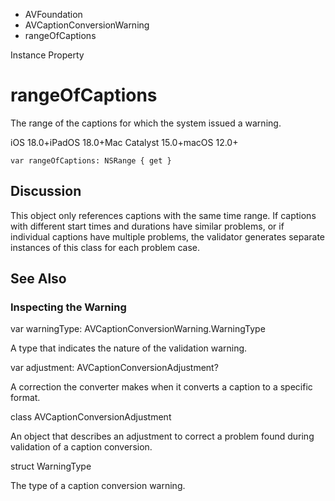 

- AVFoundation
- AVCaptionConversionWarning
-  rangeOfCaptions 

Instance Property

# rangeOfCaptions

The range of the captions for which the system issued a warning.

iOS 18.0+iPadOS 18.0+Mac Catalyst 15.0+macOS 12.0+

``` source
var rangeOfCaptions: NSRange { get }
```

## Discussion

This object only references captions with the same time range. If captions with different start times and durations have similar problems, or if individual captions have multiple problems, the validator generates separate instances of this class for each problem case.

## See Also

### Inspecting the Warning

var warningType: AVCaptionConversionWarning.WarningType

A type that indicates the nature of the validation warning.

var adjustment: AVCaptionConversionAdjustment?

A correction the converter makes when it converts a caption to a specific format.

class AVCaptionConversionAdjustment

An object that describes an adjustment to correct a problem found during validation of a caption conversion.

struct WarningType

The type of a caption conversion warning.

